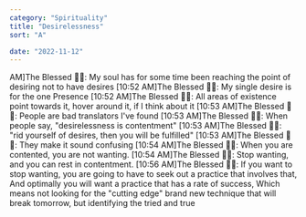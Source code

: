 ```yaml
---
category: "Spirituality" 
title: "Desirelessness"
sort: "A" 

date: "2022-11-12"
---
```

AM]The Blessed 🧞✨: My soul has for some time been reaching the point of desiring not to have desires
[10:52 AM]The Blessed 🧞✨: My single desire is for the one Presence
[10:52 AM]The Blessed 🧞✨: All areas of existence point towards it, hover around it, if I think about it
[10:53 AM]The Blessed 🧞✨: People are bad translators I've found
[10:53 AM]The Blessed 🧞✨: When people say, 
"desirelessness is contentment"
[10:53 AM]The Blessed 🧞✨: "rid yourself of desires, then you will be fulfilled"
[10:53 AM]The Blessed 🧞✨: They make it sound confusing
[10:54 AM]The Blessed 🧞✨: When you are contented, you are not wanting.
[10:54 AM]The Blessed 🧞✨: Stop wanting, and you can rest in contentment.
[10:56 AM]The Blessed 🧞✨: If you want to stop wanting, you are going to have to seek out a practice that involves that, 
And optimally you will want a practice that has a rate of success, 
Which means not looking for the "cutting edge" brand new technique that will break tomorrow, 
but identifying the tried and true